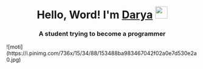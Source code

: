 <h1 align="center">Hello, Word! I'm <a href="https://daniilshat.ru/" target="_blank">Darya</a> 
<img src="https://github.com/blackcater/blackcater/raw/main/images/Hi.gif" height="32"/></h1>
<h3 align="center"> A student trying to become a programmer</h3>
![moti](https://i.pinimg.com/736x/15/34/88/153488ba983467042f02a0e7d530e2a0.jpg)

